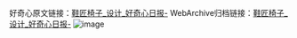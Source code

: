 好奇心原文链接：[鞋匠椅子_设计_好奇心日报-](https://www.qdaily.com/articles/5415.html)
WebArchive归档链接：[鞋匠椅子_设计_好奇心日报-](http://web.archive.org/web/20190623164736/https://www.qdaily.com/articles/5415.html)
![image](http://ww3.sinaimg.cn/large/007d5XDply1g3wh52xo64j30u036gk44)